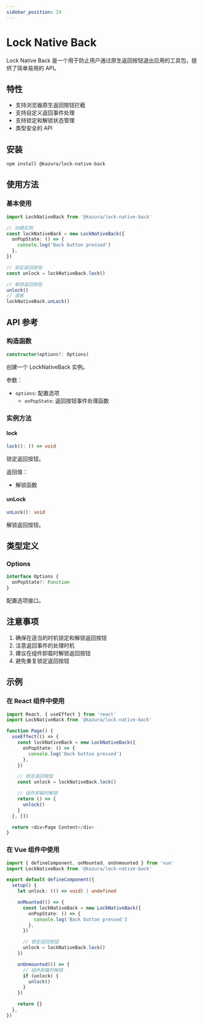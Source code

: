 ```yaml
---
sidebar_position: 24
---
```


# Lock Native Back

Lock Native Back 是一个用于防止用户通过原生返回按钮退出应用的工具包，提供了简单易用的 API。

## 特性

- 支持浏览器原生返回按钮拦截
- 支持自定义返回事件处理
- 支持锁定和解锁状态管理
- 类型安全的 API

## 安装

```bash
npm install @kazura/lock-native-back
```

## 使用方法

### 基本使用

```typescript
import LockNativeBack from '@kazura/lock-native-back'

// 创建实例
const lockNativeBack = new LockNativeBack({
  onPopState: () => {
    console.log('Back button pressed')
  },
})

// 锁定返回按钮
const unlock = lockNativeBack.lock()

// 解锁返回按钮
unlock()
// 或者
lockNativeBack.unLock()
```

## API 参考

### 构造函数

```typescript
constructor(options?: Options)
```

创建一个 LockNativeBack 实例。

参数：

- `options`: 配置选项
  - `onPopState`: 返回按钮事件处理函数

### 实例方法

#### lock

```typescript
lock(): () => void
```

锁定返回按钮。

返回值：

- 解锁函数

#### unLock

```typescript
unLock(): void
```

解锁返回按钮。

## 类型定义

### Options

```typescript
interface Options {
  onPopState?: Function
}
```

配置选项接口。

## 注意事项

1. 确保在适当的时机锁定和解锁返回按钮
2. 注意返回事件的处理时机
3. 建议在组件卸载时解锁返回按钮
4. 避免重复锁定返回按钮

## 示例

### 在 React 组件中使用

```typescript
import React, { useEffect } from 'react'
import LockNativeBack from '@kazura/lock-native-back'

function Page() {
  useEffect(() => {
    const lockNativeBack = new LockNativeBack({
      onPopState: () => {
        console.log('Back button pressed')
      },
    })

    // 锁定返回按钮
    const unlock = lockNativeBack.lock()

    // 组件卸载时解锁
    return () => {
      unlock()
    }
  }, [])

  return <div>Page Content</div>
}
```

### 在 Vue 组件中使用

```typescript
import { defineComponent, onMounted, onUnmounted } from 'vue'
import LockNativeBack from '@kazura/lock-native-back'

export default defineComponent({
  setup() {
    let unlock: (() => void) | undefined

    onMounted(() => {
      const lockNativeBack = new LockNativeBack({
        onPopState: () => {
          console.log('Back button pressed')
        },
      })

      // 锁定返回按钮
      unlock = lockNativeBack.lock()
    })

    onUnmounted(() => {
      // 组件卸载时解锁
      if (unlock) {
        unlock()
      }
    })

    return {}
  },
})
```
